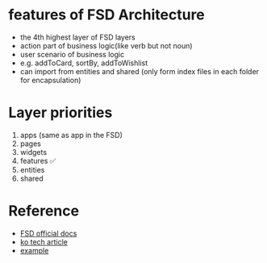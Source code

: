 # features of FSD Architecture

-  the 4th highest layer of FSD layers
-  action part of business logic(like verb but not noun)
-  user scenario of business logic
-  e.g. addToCard, sortBy, addToWishlist
-  can import from entities and shared (only form index files in each folder for encapsulation)

# Layer priorities

1. apps (same as app in the FSD)
2. pages
3. widgets
4. features ✅
5. entities
6. shared

# Reference

-  [FSD official docs](https://feature-sliced.design/docs)
-  [ko tech article](https://emewjin.github.io/feature-sliced-design/)
-  [example](https://nukeapp.netlify.app/)
